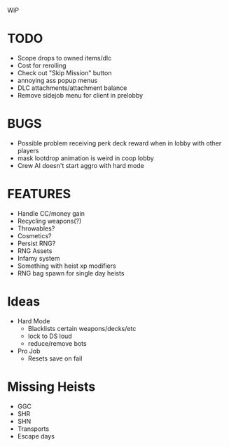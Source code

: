 WiP

# TODO

- Scope drops to owned items/dlc
- Cost for rerolling
- Check out "Skip Mission" button
- annoying ass popup menus
- DLC attachments/attachment balance
- Remove sidejob menu for client in prelobby

# BUGS

- Possible problem receiving perk deck reward when in lobby with other players
- mask lootdrop animation is weird in coop lobby
- Crew AI doesn't start aggro with hard mode

# FEATURES

- Handle CC/money gain
- Recycling weapons(?)
- Throwables?
- Cosmetics?
- Persist RNG?
- RNG Assets
- Infamy system
- Something with heist xp modifiers
- RNG bag spawn for single day heists

# Ideas

- Hard Mode
  - Blacklists certain weapons/decks/etc
  - lock to DS loud
  - reduce/remove bots
- Pro Job
  - Resets save on fail

# Missing Heists

- GGC
- SHR
- SHN
- Transports
- Escape days
